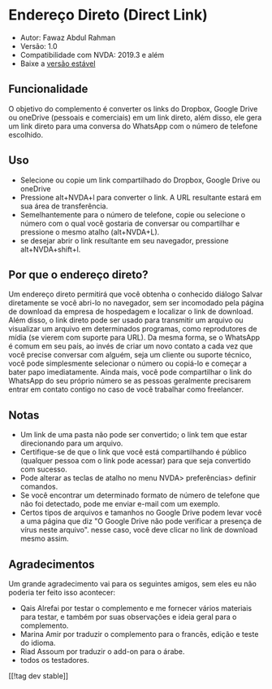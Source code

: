 # Endereço Direto (Direct Link) #

* Autor: Fawaz Abdul Rahman
* Versão: 1.0
* Compatibilidade com NVDA: 2019.3 e além
* Baixe a [versão estável][1]

## Funcionalidade
O objetivo do complemento é converter os links do Dropbox, Google Drive ou
oneDrive (pessoais e comerciais) em um link direto, além disso, ele gera um
link direto para uma conversa do WhatsApp com o número de telefone
escolhido.

## Uso
* Selecione ou copie um link compartilhado do Dropbox, Google Drive ou
  oneDrive
* Pressione alt+NVDA+l para converter o link. A URL resultante estará em sua
  área de transferência.
* Semelhantemente para o número de telefone, copie ou selecione o número com
  o qual você gostaria de conversar ou compartilhar e pressione o mesmo
  atalho (alt+NVDA+L).
* se desejar abrir o link resultante em seu navegador, pressione
  alt+NVDA+shift+l.

## Por que o endereço direto?
Um endereço direto permitirá que você obtenha o conhecido diálogo Salvar
diretamente se você abri-lo no navegador, sem ser incomodado pela página de
download da empresa de hospedagem e localizar o link de download. Além
disso, o link direto pode ser usado para transmitir um arquivo ou visualizar
um arquivo em determinados programas, como reprodutores de mídia (se vierem
com suporte para URL). Da mesma forma, se o WhatsApp é comum em seu país, ao
invés de criar um novo contato a cada vez que você precise conversar com
alguém, seja um cliente ou suporte técnico, você pode simplesmente
selecionar o número ou copiá-lo e começar a bater papo imediatamente. Ainda
mais, você pode compartilhar o link do WhatsApp do seu próprio número se as
pessoas geralmente precisarem entrar em contato contigo no caso de você
trabalhar como freelancer.

## Notas
* Um link de uma pasta não pode ser convertido; o link tem que estar
  direcionando para um arquivo.
* Certifique-se de que o link que você está compartilhando é público
  (qualquer pessoa com o link pode acessar) para que seja convertido com
  sucesso.
* Pode alterar as teclas de atalho no menu NVDA> preferências> definir
  comandos.
* Se você encontrar um determinado formato de número de telefone que não foi
  detectado, pode me enviar e-mail com um exemplo.
* Certos tipos de arquivos e tamanhos no Google Drive podem levar você a uma
  página que diz "O Google Drive não pode verificar a presença de vírus
  neste arquivo". nesse caso, você deve clicar no link de download mesmo
  assim.

## Agradecimentos
Um grande agradecimento vai para os seguintes amigos, sem eles eu não
poderia ter feito isso acontecer:

* Qais Alrefai por testar o complemento e me fornecer vários materiais para
  testar, e também por suas observações e ideia geral para o complemento.
* Marina Amir por traduzir o complemento para o francês, edição e teste do
  idioma.
* Riad Assoum por traduzir o add-on para o árabe.
* todos os testadores.

[[!tag dev stable]]

[1]: https://www.nvaccess.org/addonStore/legacy?file=directlink
